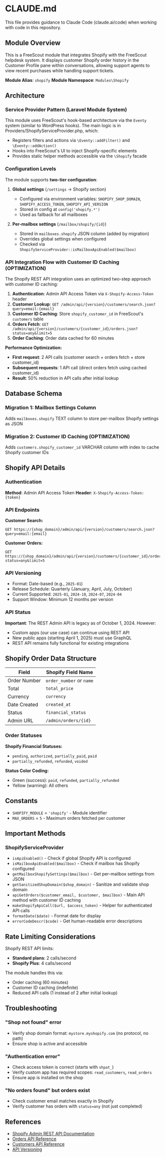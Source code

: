 # CLAUDE.md

This file provides guidance to Claude Code (claude.ai/code) when working with code in this repository.

## Module Overview

This is a FreeScout module that integrates Shopify with the FreeScout helpdesk system. It displays customer Shopify order history in the Customer Profile pane within conversations, allowing support agents to view recent purchases while handling support tickets.

**Module Alias**: `shopify`
**Module Namespace**: `Modules\Shopify`

## Architecture

### Service Provider Pattern (Laravel Module System)

This module uses FreeScout's hook-based architecture via the `Eventy` system (similar to WordPress hooks). The main logic is in Providers/ShopifyServiceProvider.php, which:

- Registers filters and actions via `\Eventy::addFilter()` and `\Eventy::addAction()`
- Hooks into FreeScout's UI to inject Shopify-specific elements
- Provides static helper methods accessible via the `\Shopify` facade

### Configuration Levels

The module supports **two-tier configuration**:

1. **Global settings** (`/settings` → Shopify section)
   - Configured via environment variables: `SHOPIFY_SHOP_DOMAIN`, `SHOPIFY_ACCESS_TOKEN`, `SHOPIFY_API_VERSION`
   - Stored in config at `config('shopify.*')`
   - Used as fallback for all mailboxes

2. **Per-mailbox settings** (`/mailbox/shopify/{id}`)
   - Stored in `mailboxes.shopify` JSON column (added by migration)
   - Overrides global settings when configured
   - Checked via `ShopifyServiceProvider::isMailboxApiEnabled($mailbox)`

### API Integration Flow with Customer ID Caching (OPTIMIZATION)

The Shopify REST API integration uses an optimized two-step approach with customer ID caching:

1. **Authentication**: Admin API Access Token via `X-Shopify-Access-Token` header
2. **Customer Lookup**: `GET /admin/api/{version}/customers/search.json?query=email:{email}`
3. **Customer ID Caching**: Store `shopify_customer_id` in FreeScout's `customers` table
4. **Orders Fetch**: `GET /admin/api/{version}/customers/{customer_id}/orders.json?status=any&limit=5`
5. **Order Caching**: Order data cached for 60 minutes

**Performance Optimization:**
- **First request**: 2 API calls (customer search + orders fetch + store customer_id)
- **Subsequent requests**: 1 API call (direct orders fetch using cached customer_id)
- **Result**: 50% reduction in API calls after initial lookup

## Database Schema

### Migration 1: Mailbox Settings Column

Adds `mailboxes.shopify` TEXT column to store per-mailbox Shopify settings as JSON

### Migration 2: Customer ID Caching (OPTIMIZATION)

Adds `customers.shopify_customer_id` VARCHAR column with index to cache Shopify customer IDs

## Shopify API Details

### Authentication

**Method**: Admin API Access Token
**Header**: `X-Shopify-Access-Token: {token}`

### API Endpoints

**Customer Search:**
```
GET https://{shop_domain}/admin/api/{version}/customers/search.json?query=email:{email}
```

**Customer Orders:**
```
GET https://{shop_domain}/admin/api/{version}/customers/{customer_id}/orders.json?status=any&limit=5
```

### API Versioning

- Format: Date-based (e.g., `2025-01`)
- Release Schedule: Quarterly (January, April, July, October)
- Current Supported: `2025-01`, `2024-10`, `2024-07`, `2024-04`
- Support Window: Minimum 12 months per version

### API Status

**Important**: The REST Admin API is legacy as of October 1, 2024. However:
- Custom apps (our use case) can continue using REST API
- New public apps (starting April 1, 2025) must use GraphQL
- REST API remains fully functional for existing integrations

## Shopify Order Data Structure

| Field | Shopify Field Name |
|-------|-------------------|
| Order Number | `order_number` or `name` |
| Total | `total_price` |
| Currency | `currency` |
| Date Created | `created_at` |
| Status | `financial_status` |
| Admin URL | `/admin/orders/{id}` |

### Order Statuses

**Shopify Financial Statuses:**
- `pending`, `authorized`, `partially_paid`, `paid`
- `partially_refunded`, `refunded`, `voided`

**Status Color Coding:**
- Green (success): `paid`, `refunded`, `partially_refunded`
- Yellow (warning): All others

## Constants

- `SHOPIFY_MODULE` = `'shopify'` - Module identifier
- `MAX_ORDERS` = `5` - Maximum orders fetched per customer

## Important Methods

### ShopifyServiceProvider

- `isApiEnabled()` - Check if global Shopify API is configured
- `isMailboxApiEnabled($mailbox)` - Check if mailbox has Shopify configured
- `getMailboxShopifySettings($mailbox)` - Get per-mailbox settings from JSON
- `getSanitizedShopDomain($shop_domain)` - Sanitize and validate shop domain
- `apiGetOrders($customer_email, $customer, $mailbox)` - Main API method with customer ID caching
- `makeShopifyApiCall($url, $access_token)` - Helper for authenticated API calls
- `formatDate($date)` - Format date for display
- `errorCodeDescr($code)` - Get human-readable error descriptions

## Rate Limiting Considerations

Shopify REST API limits:
- **Standard plans**: 2 calls/second
- **Shopify Plus**: 4 calls/second

The module handles this via:
- Order caching (60 minutes)
- Customer ID caching (indefinite)
- Reduced API calls (1 instead of 2 after initial lookup)

## Troubleshooting

### "Shop not found" error
- Verify shop domain format: `mystore.myshopify.com` (no protocol, no path)
- Ensure shop is active and accessible

### "Authentication error"
- Check access token is correct (starts with `shpat_`)
- Verify custom app has required scopes: `read_customers`, `read_orders`
- Ensure app is installed on the shop

### "No orders found" but orders exist
- Check customer email matches exactly in Shopify
- Verify customer has orders with `status=any` (not just completed)

## References

- [Shopify Admin REST API Documentation](https://shopify.dev/docs/api/admin-rest)
- [Orders API Reference](https://shopify.dev/docs/api/admin-rest/2025-01/resources/order)
- [Customers API Reference](https://shopify.dev/docs/api/admin-rest/2025-01/resources/customer)
- [API Versioning](https://shopify.dev/docs/api/usage/versioning)
